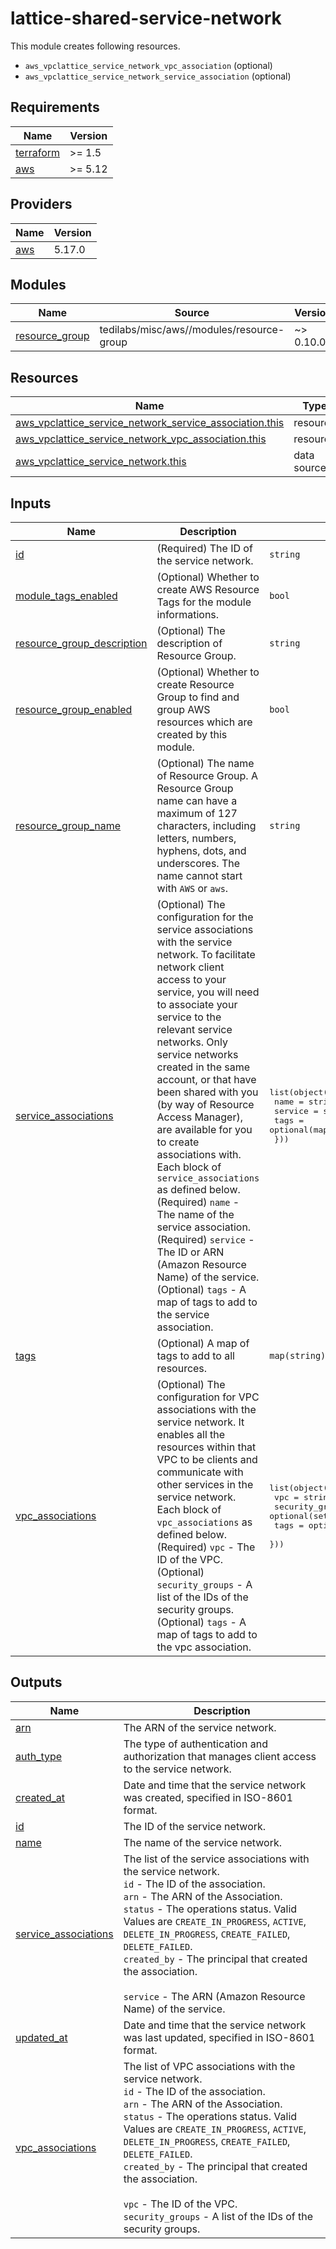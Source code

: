 # lattice-shared-service-network

This module creates following resources.

- `aws_vpclattice_service_network_vpc_association` (optional)
- `aws_vpclattice_service_network_service_association` (optional)

<!-- BEGINNING OF PRE-COMMIT-TERRAFORM DOCS HOOK -->
## Requirements

| Name | Version |
|------|---------|
| <a name="requirement_terraform"></a> [terraform](#requirement\_terraform) | >= 1.5 |
| <a name="requirement_aws"></a> [aws](#requirement\_aws) | >= 5.12 |

## Providers

| Name | Version |
|------|---------|
| <a name="provider_aws"></a> [aws](#provider\_aws) | 5.17.0 |

## Modules

| Name | Source | Version |
|------|--------|---------|
| <a name="module_resource_group"></a> [resource\_group](#module\_resource\_group) | tedilabs/misc/aws//modules/resource-group | ~> 0.10.0 |

## Resources

| Name | Type |
|------|------|
| [aws_vpclattice_service_network_service_association.this](https://registry.terraform.io/providers/hashicorp/aws/latest/docs/resources/vpclattice_service_network_service_association) | resource |
| [aws_vpclattice_service_network_vpc_association.this](https://registry.terraform.io/providers/hashicorp/aws/latest/docs/resources/vpclattice_service_network_vpc_association) | resource |
| [aws_vpclattice_service_network.this](https://registry.terraform.io/providers/hashicorp/aws/latest/docs/data-sources/vpclattice_service_network) | data source |

## Inputs

| Name | Description | Type | Default | Required |
|------|-------------|------|---------|:--------:|
| <a name="input_id"></a> [id](#input\_id) | (Required) The ID of the service network. | `string` | n/a | yes |
| <a name="input_module_tags_enabled"></a> [module\_tags\_enabled](#input\_module\_tags\_enabled) | (Optional) Whether to create AWS Resource Tags for the module informations. | `bool` | `true` | no |
| <a name="input_resource_group_description"></a> [resource\_group\_description](#input\_resource\_group\_description) | (Optional) The description of Resource Group. | `string` | `"Managed by Terraform."` | no |
| <a name="input_resource_group_enabled"></a> [resource\_group\_enabled](#input\_resource\_group\_enabled) | (Optional) Whether to create Resource Group to find and group AWS resources which are created by this module. | `bool` | `true` | no |
| <a name="input_resource_group_name"></a> [resource\_group\_name](#input\_resource\_group\_name) | (Optional) The name of Resource Group. A Resource Group name can have a maximum of 127 characters, including letters, numbers, hyphens, dots, and underscores. The name cannot start with `AWS` or `aws`. | `string` | `""` | no |
| <a name="input_service_associations"></a> [service\_associations](#input\_service\_associations) | (Optional) The configuration for the service associations with the service network. To facilitate network client access to your service, you will need to associate your service to the relevant service networks. Only service networks created in the same account, or that have been shared with you (by way of Resource Access Manager), are available for you to create associations with. Each block of `service_associations` as defined below.<br>    (Required) `name` - The name of the service association.<br>    (Required) `service` - The ID or ARN (Amazon Resource Name) of the service.<br>    (Optional) `tags` - A map of tags to add to the service association. | <pre>list(object({<br>    name    = string<br>    service = string<br>    tags    = optional(map(string), {})<br>  }))</pre> | `[]` | no |
| <a name="input_tags"></a> [tags](#input\_tags) | (Optional) A map of tags to add to all resources. | `map(string)` | `{}` | no |
| <a name="input_vpc_associations"></a> [vpc\_associations](#input\_vpc\_associations) | (Optional) The configuration for VPC associations with the service network. It enables all the resources within that VPC to be clients and communicate with other services in the service network. Each block of `vpc_associations` as defined below.<br>    (Required) `vpc` - The ID of the VPC.<br>    (Optional) `security_groups` - A list of the IDs of the security groups.<br>    (Optional) `tags` - A map of tags to add to the vpc association. | <pre>list(object({<br>    vpc             = string<br>    security_groups = optional(set(string), [])<br>    tags            = optional(map(string), {})<br>  }))</pre> | `[]` | no |

## Outputs

| Name | Description |
|------|-------------|
| <a name="output_arn"></a> [arn](#output\_arn) | The ARN of the service network. |
| <a name="output_auth_type"></a> [auth\_type](#output\_auth\_type) | The type of authentication and authorization that manages client access to the service network. |
| <a name="output_created_at"></a> [created\_at](#output\_created\_at) | Date and time that the service network was created, specified in ISO-8601 format. |
| <a name="output_id"></a> [id](#output\_id) | The ID of the service network. |
| <a name="output_name"></a> [name](#output\_name) | The name of the service network. |
| <a name="output_service_associations"></a> [service\_associations](#output\_service\_associations) | The list of the service associations with the service network.<br>    `id` - The ID of the association.<br>    `arn` - The ARN of the Association.<br>    `status` - The operations status. Valid Values are `CREATE_IN_PROGRESS`, `ACTIVE`, `DELETE_IN_PROGRESS`, `CREATE_FAILED`, `DELETE_FAILED`.<br>    `created_by` - The principal that created the association.<br><br>    `service` - The ARN (Amazon Resource Name) of the service. |
| <a name="output_updated_at"></a> [updated\_at](#output\_updated\_at) | Date and time that the service network was last updated, specified in ISO-8601 format. |
| <a name="output_vpc_associations"></a> [vpc\_associations](#output\_vpc\_associations) | The list of VPC associations with the service network.<br>    `id` - The ID of the association.<br>    `arn` - The ARN of the Association.<br>    `status` - The operations status. Valid Values are `CREATE_IN_PROGRESS`, `ACTIVE`, `DELETE_IN_PROGRESS`, `CREATE_FAILED`, `DELETE_FAILED`.<br>    `created_by` - The principal that created the association.<br><br>    `vpc` - The ID of the VPC.<br>    `security_groups` - A list of the IDs of the security groups. |
<!-- END OF PRE-COMMIT-TERRAFORM DOCS HOOK -->
